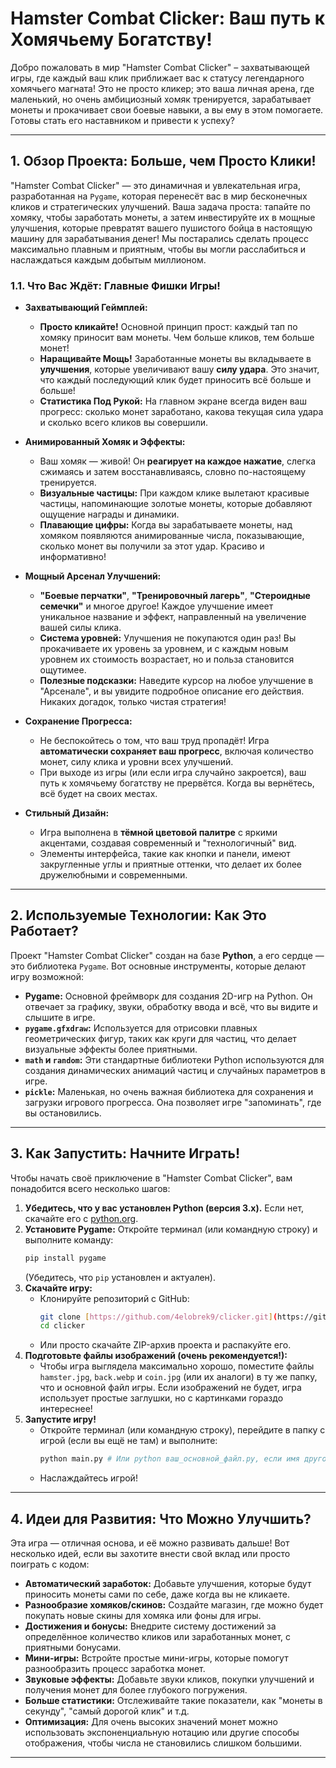 # Hamster Combat Clicker: Ваш путь к Хомячьему Богатству!

Добро пожаловать в мир "Hamster Combat Clicker" – захватывающей игры, где каждый ваш клик приближает вас к статусу легендарного хомячьего магната! Это не просто кликер; это ваша личная арена, где маленький, но очень амбициозный хомяк тренируется, зарабатывает монеты и прокачивает свои боевые навыки, а вы ему в этом помогаете. Готовы стать его наставником и привести к успеху?

---

## 1. Обзор Проекта: Больше, чем Просто Клики!

"Hamster Combat Clicker" — это динамичная и увлекательная игра, разработанная на `Pygame`, которая перенесёт вас в мир бесконечных кликов и стратегических улучшений. Ваша задача проста: тапайте по хомяку, чтобы заработать монеты, а затем инвестируйте их в мощные улучшения, которые превратят вашего пушистого бойца в настоящую машину для зарабатывания денег! Мы постарались сделать процесс максимально плавным и приятным, чтобы вы могли расслабиться и наслаждаться каждым добытым миллионом.

### 1.1. Что Вас Ждёт: Главные Фишки Игры!

* **Захватывающий Геймплей:**
    * **Просто кликайте!** Основной принцип прост: каждый тап по хомяку приносит вам монеты. Чем больше кликов, тем больше монет!
    * **Наращивайте Мощь!** Заработанные монеты вы вкладываете в **улучшения**, которые увеличивают вашу **силу удара**. Это значит, что каждый последующий клик будет приносить всё больше и больше!
    * **Статистика Под Рукой:** На главном экране всегда виден ваш прогресс: сколько монет заработано, какова текущая сила удара и сколько всего кликов вы совершили.

* **Анимированный Хомяк и Эффекты:**
    * Ваш хомяк — живой! Он **реагирует на каждое нажатие**, слегка сжимаясь и затем восстанавливаясь, словно по-настоящему тренируется.
    * **Визуальные частицы:** При каждом клике вылетают красивые частицы, напоминающие золотые монеты, которые добавляют ощущение награды и динамики.
    * **Плавающие цифры:** Когда вы зарабатываете монеты, над хомяком появляются анимированные числа, показывающие, сколько монет вы получили за этот удар. Красиво и информативно!

* **Мощный Арсенал Улучшений:**
    * **"Боевые перчатки"**, **"Тренировочный лагерь"**, **"Стероидные семечки"** и многое другое! Каждое улучшение имеет уникальное название и эффект, направленный на увеличение вашей силы клика.
    * **Система уровней:** Улучшения не покупаются один раз! Вы прокачиваете их уровень за уровнем, и с каждым новым уровнем их стоимость возрастает, но и польза становится ощутимее.
    * **Полезные подсказки:** Наведите курсор на любое улучшение в "Арсенале", и вы увидите подробное описание его действия. Никаких догадок, только чистая стратегия!

* **Сохранение Прогресса:**
    * Не беспокойтесь о том, что ваш труд пропадёт! Игра **автоматически сохраняет ваш прогресс**, включая количество монет, силу клика и уровни всех улучшений.
    * При выходе из игры (или если игра случайно закроется), ваш путь к хомячьему богатству не прервётся. Когда вы вернётесь, всё будет на своих местах.

* **Стильный Дизайн:**
    * Игра выполнена в **тёмной цветовой палитре** с яркими акцентами, создавая современный и "технологичный" вид.
    * Элементы интерфейса, такие как кнопки и панели, имеют закругленные углы и приятные оттенки, что делает их более дружелюбными и современными.

---

## 2. Используемые Технологии: Как Это Работает?

Проект "Hamster Combat Clicker" создан на базе **Python**, а его сердце — это библиотека `Pygame`. Вот основные инструменты, которые делают игру возможной:

* **Pygame:** Основной фреймворк для создания 2D-игр на Python. Он отвечает за графику, звуки, обработку ввода и всё, что вы видите и слышите в игре.
* **`pygame.gfxdraw`:** Используется для отрисовки плавных геометрических фигур, таких как круги для частиц, что делает визуальные эффекты более приятными.
* **`math` и `random`:** Эти стандартные библиотеки Python используются для создания динамических анимаций частиц и случайных параметров в игре.
* **`pickle`:** Маленькая, но очень важная библиотека для сохранения и загрузки игрового прогресса. Она позволяет игре "запоминать", где вы остановились.

---

## 3. Как Запустить: Начните Играть!

Чтобы начать своё приключение в "Hamster Combat Clicker", вам понадобится всего несколько шагов:

1.  **Убедитесь, что у вас установлен Python (версия 3.x).** Если нет, скачайте его с [python.org](https://www.python.org/downloads/).
2.  **Установите Pygame:** Откройте терминал (или командную строку) и выполните команду:
    ```bash
    pip install pygame
    ```
    (Убедитесь, что `pip` установлен и актуален).
3.  **Скачайте игру:**
    * Клонируйте репозиторий с GitHub:
        ```bash
        git clone [https://github.com/4elobrek9/clicker.git](https://github.com/4elobrek9/clicker.git)
        cd clicker
        ```
    * Или просто скачайте ZIP-архив проекта и распакуйте его.
4.  **Подготовьте файлы изображений (очень рекомендуется!):**
    * Чтобы игра выглядела максимально хорошо, поместите файлы `hamster.jpg`, `back.webp` и `coin.jpg` (или их аналоги) в ту же папку, что и основной файл игры. Если изображений не будет, игра использует простые заглушки, но с картинками гораздо интереснее!
5.  **Запустите игру!**
    * Откройте терминал (или командную строку), перейдите в папку с игрой (если вы ещё не там) и выполните:
        ```bash
        python main.py # Или python ваш_основной_файл.py, если имя другое
        ```
    * Наслаждайтесь игрой!

---

## 4. Идеи для Развития: Что Можно Улучшить?

Эта игра — отличная основа, и её можно развивать дальше! Вот несколько идей, если вы захотите внести свой вклад или просто поиграть с кодом:

* **Автоматический заработок:** Добавьте улучшения, которые будут приносить монеты сами по себе, даже когда вы не кликаете.
* **Разнообразие хомяков/скинов:** Создайте магазин, где можно будет покупать новые скины для хомяка или фоны для игры.
* **Достижения и бонусы:** Внедрите систему достижений за определённое количество кликов или заработанных монет, с приятными бонусами.
* **Мини-игры:** Встройте простые мини-игры, которые помогут разнообразить процесс заработка монет.
* **Звуковые эффекты:** Добавьте звуки кликов, покупки улучшений и получения монет для более глубокого погружения.
* **Больше статистики:** Отслеживайте такие показатели, как "монеты в секунду", "самый дорогой клик" и т.д.
* **Оптимизация:** Для очень высоких значений монет можно использовать экспоненциальную нотацию или другие способы отображения, чтобы числа не становились слишком большими.

---
